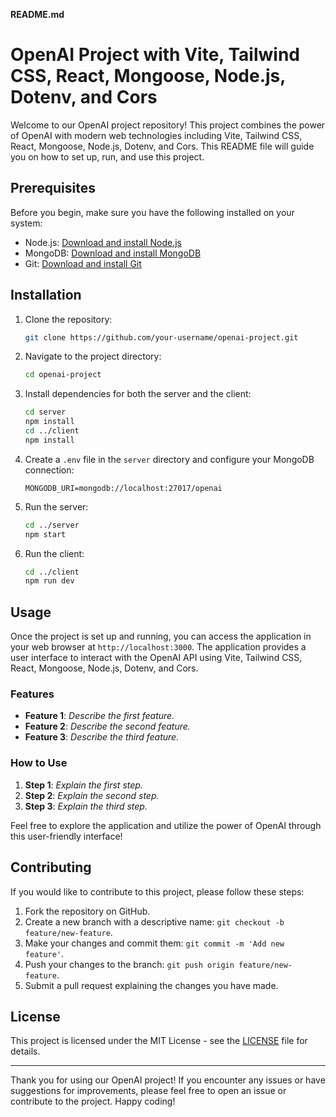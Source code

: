 **README.md**

# OpenAI Project with Vite, Tailwind CSS, React, Mongoose, Node.js, Dotenv, and Cors

Welcome to our OpenAI project repository! This project combines the power of OpenAI with modern web technologies including Vite, Tailwind CSS, React, Mongoose, Node.js, Dotenv, and Cors. This README file will guide you on how to set up, run, and use this project.

## Prerequisites

Before you begin, make sure you have the following installed on your system:

- Node.js: [Download and install Node.js](https://nodejs.org/)
- MongoDB: [Download and install MongoDB](https://www.mongodb.com/try/download/community)
- Git: [Download and install Git](https://git-scm.com/downloads)

## Installation

1. Clone the repository:

   ```sh
   git clone https://github.com/your-username/openai-project.git
   ```

2. Navigate to the project directory:

   ```sh
   cd openai-project
   ```

3. Install dependencies for both the server and the client:

   ```sh
   cd server
   npm install
   cd ../client
   npm install
   ```

4. Create a `.env` file in the `server` directory and configure your MongoDB connection:

   ```
   MONGODB_URI=mongodb://localhost:27017/openai
   ```

5. Run the server:

   ```sh
   cd ../server
   npm start
   ```

6. Run the client:

   ```sh
   cd ../client
   npm run dev
   ```

## Usage

Once the project is set up and running, you can access the application in your web browser at `http://localhost:3000`. The application provides a user interface to interact with the OpenAI API using Vite, Tailwind CSS, React, Mongoose, Node.js, Dotenv, and Cors.

### Features

- **Feature 1**: _Describe the first feature._
- **Feature 2**: _Describe the second feature._
- **Feature 3**: _Describe the third feature._

### How to Use

1. **Step 1**: _Explain the first step._
2. **Step 2**: _Explain the second step._
3. **Step 3**: _Explain the third step._

Feel free to explore the application and utilize the power of OpenAI through this user-friendly interface!

## Contributing

If you would like to contribute to this project, please follow these steps:

1. Fork the repository on GitHub.
2. Create a new branch with a descriptive name: `git checkout -b feature/new-feature`.
3. Make your changes and commit them: `git commit -m 'Add new feature'`.
4. Push your changes to the branch: `git push origin feature/new-feature`.
5. Submit a pull request explaining the changes you have made.

## License

This project is licensed under the MIT License - see the [LICENSE](LICENSE) file for details.

---

Thank you for using our OpenAI project! If you encounter any issues or have suggestions for improvements, please feel free to open an issue or contribute to the project. Happy coding!
